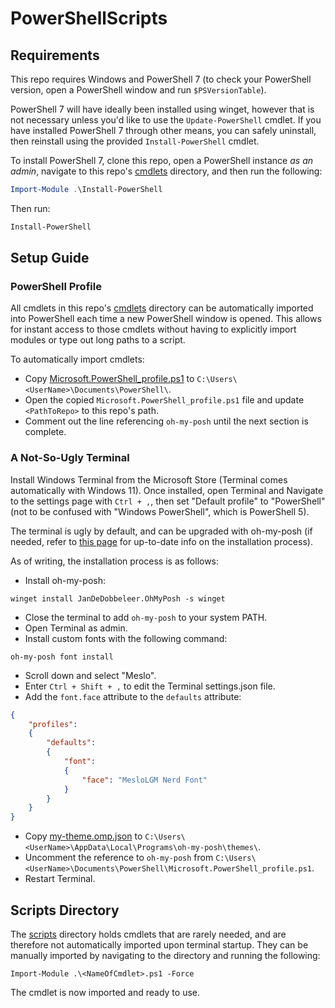 # PowerShellScripts

## Requirements

This repo requires Windows and PowerShell 7 (to check your PowerShell version, open a PowerShell window and run `$PSVersionTable`).

PowerShell 7 will have ideally  been installed using winget, however that is not necessary unless you'd like to use the `Update-PowerShell` cmdlet. If you have installed PowerShell 7 through other means, you can safely uninstall, then reinstall using the provided `Install-PowerShell` cmdlet.

 To install PowerShell 7, clone this repo, open a PowerShell instance *as an admin*, navigate to this repo's [cmdlets](/cmdlets/) directory, and then run the following:
```PowerShell
Import-Module .\Install-PowerShell
```

Then run:
```PowerShell
Install-PowerShell
```

## Setup Guide

### PowerShell Profile

All cmdlets in this repo's [cmdlets](/cmdlets/) directory can be automatically imported into PowerShell each time a new PowerShell window is opened. This allows for instant access to those cmdlets without having to explicitly import modules or type out long paths to a script.

To automatically import cmdlets:

- Copy [Microsoft.PowerShell_profile.ps1](profile/Microsoft.PowerShell_profile.ps1) to `C:\Users\<UserName>\Documents\PowerShell\`.
- Open the copied `Microsoft.PowerShell_profile.ps1` file and update `<PathToRepo>` to this repo's path.
- Comment out the line referencing `oh-my-posh` until the next section is complete.

### A Not-So-Ugly Terminal

Install Windows Terminal from the Microsoft Store (Terminal comes automatically with Windows 11). Once installed, open Terminal and Navigate to the settings page with `Ctrl + ,`, then set "Default profile" to "PowerShell" (not to be confused with "Windows PowerShell", which is PowerShell 5).

The terminal is ugly by default, and can be upgraded with oh-my-posh (if needed, refer to [this page](https://ohmyposh.dev/docs/installation/windows) for up-to-date info on the installation process).

As of writing, the installation process is as follows:

- Install oh-my-posh:
```
winget install JanDeDobbeleer.OhMyPosh -s winget
```
- Close the terminal to add `oh-my-posh` to your system PATH.
- Open Terminal as admin.
- Install custom fonts with the following command:
```
oh-my-posh font install
```
- Scroll down and select "Meslo".
- Enter `Ctrl + Shift + ,` to edit the Terminal settings.json file.
- Add the `font.face` attribute to the `defaults` attribute:
```json
{
    "profiles":
    {
        "defaults":
        {
            "font": 
            {
                "face": "MesloLGM Nerd Font"
            }
        }
    }
}
```
- Copy [my-theme.omp.json](profile/my-theme.omp.json) to `C:\Users\<UserName>\AppData\Local\Programs\oh-my-posh\themes\`.
- Uncomment the reference to `oh-my-posh` from `C:\Users\<UserName>\Documents\PowerShell\Microsoft.PowerShell_profile.ps1`.
- Restart Terminal.

## Scripts Directory

The [scripts](/scripts/) directory holds cmdlets that are rarely needed, and are therefore not automatically imported upon terminal startup. They can be manually imported by navigating to the directory and running the following:
```
Import-Module .\<NameOfCmdlet>.ps1 -Force
```

The cmdlet is now imported and ready to use.